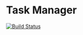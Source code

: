 # Task Manager

[![Build Status](https://travis-ci.org/yansal/challenge.svg?branch=master)](https://travis-ci.org/yansal/challenge)

